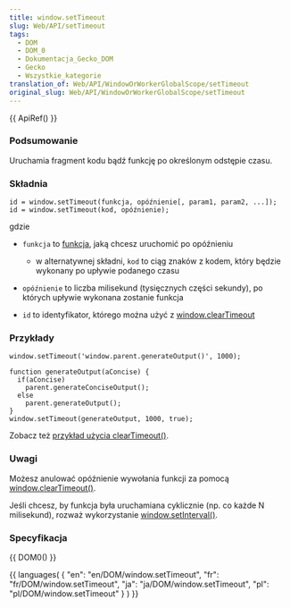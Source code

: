 ```yaml
---
title: window.setTimeout
slug: Web/API/setTimeout
tags:
  - DOM
  - DOM_0
  - Dokumentacja_Gecko_DOM
  - Gecko
  - Wszystkie_kategorie
translation_of: Web/API/WindowOrWorkerGlobalScope/setTimeout
original_slug: Web/API/WindowOrWorkerGlobalScope/setTimeout
---
```

{{ ApiRef() }}

### Podsumowanie

Uruchamia fragment kodu bądź funkcję po określonym odstępie czasu.

### Składnia

    id = window.setTimeout(funkcja, opóźnienie[, param1, param2, ...]);
    id = window.setTimeout(kod, opóźnienie);

gdzie

- `funkcja` to [funkcja](/pl/Dokumentacja_języka_JavaScript_1.5/Obiekty/Function "pl/Dokumentacja_języka_JavaScript_1.5/Obiekty/Function"), jaką chcesz uruchomić po opóźnieniu

  - w alternatywnej składni, `kod` to ciąg znaków z kodem, który będzie wykonany po upływie podanego czasu

- `opóźnienie` to liczba milisekund (tysięcznych części sekundy), po których upływie wykonana zostanie funkcja
- `id` to identyfikator, którego można użyć z [window.clearTimeout](/pl/DOM/window.clearTimeout "pl/DOM/window.clearTimeout")

### Przykłady

    window.setTimeout('window.parent.generateOutput()', 1000);

    function generateOutput(aConcise) {
      if(aConcise)
        parent.generateConciseOutput();
      else
        parent.generateOutput();
    }
    window.setTimeout(generateOutput, 1000, true);

Zobacz też [przykład użycia clearTimeout()](/pl/DOM/window.clearTimeout#Example "pl/DOM/window.clearTimeout#Example").

### Uwagi

Możesz anulować opóźnienie wywołania funkcji za pomocą [window.clearTimeout()](/pl/DOM/window.clearTimeout "pl/DOM/window.clearTimeout").

Jeśli chcesz, by funkcja była uruchamiana cyklicznie (np. co każde N milisekund), rozważ wykorzystanie [window.setInterval()](/pl/DOM/window.setInterval "pl/DOM/window.setInterval").

### Specyfikacja

{{ DOM0() }}

{{ languages( { "en": "en/DOM/window\.setTimeout", "fr": "fr/DOM/window\.setTimeout", "ja": "ja/DOM/window\.setTimeout", "pl": "pl/DOM/window\.setTimeout" } ) }}
